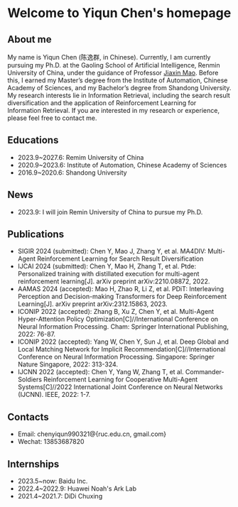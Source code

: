 # Welcome to Yiqun Chen's homepage

## About me

My name is Yiqun Chen (陈逸群, in Chinese). Currently, I am currently pursuing my Ph.D. at the Gaoling School of Artificial Intelligence, Renmin University of China, under the guidance of Professor [Jiaxin Mao](https://sites.google.com/site/maojiaxin/). Before this, I earned my Master’s degree from the Institute of Automation, Chinese Academy of Sciences, and my Bachelor’s degree from Shandong University. 
My research interests lie in Information Retrieval, including the search result diversification and the application of Reinforcement Learning for Information Retrieval. 
If you are interested in my research or experience, please feel free to contact me.

## Educations

* 2023.9~2027.6: Remim University of China
* 2020.9~2023.6: Institute of Automation, Chinese Academy of Sciences
* 2016.9~2020.6: Shandong University

## News

* 2023.9: I will join Remin University of China to pursue my Ph.D.

## Publications

* SIGIR 2024 (submitted): Chen Y, Mao J, Zhang Y, et al. MA4DIV: Multi-Agent Reinforcement Learning for Search Result
Diversification
* IJCAI 2024 (submitted): Chen Y, Mao H, Zhang T, et al. Ptde: Personalized training with distillated execution for multi-agent reinforcement learning[J]. arXiv preprint arXiv:2210.08872, 2022.
* AAMAS 2024 (accepted): Mao H, Zhao R, Li Z, et al. PDiT: Interleaving Perception and Decision-making Transformers for Deep Reinforcement Learning[J]. arXiv preprint arXiv:2312.15863, 2023.
* ICONIP 2022 (accepted): Zhang B, Xu Z, Chen Y, et al. Multi-Agent Hyper-Attention Policy Optimization[C]//International Conference on Neural Information Processing. Cham: Springer International Publishing, 2022: 76-87.
* ICONIP 2022 (accepted): Yang W, Chen Y, Sun J, et al. Deep Global and Local Matching Network for Implicit Recommendation[C]//International Conference on Neural Information Processing. Singapore: Springer Nature Singapore, 2022: 313-324.
* IJCNN 2022 (accepted): Chen Y, Yang W, Zhang T, et al. Commander-Soldiers Reinforcement Learning for Cooperative Multi-Agent Systems[C]//2022 International Joint Conference on Neural Networks (IJCNN). IEEE, 2022: 1-7.

## Contacts
* Email: chenyiqun990321@{ruc.edu.cn, gmail.com}
* Wechat: 13853687820

## Internships

* 2023.5~now: Baidu Inc.
* 2022.4~2022.9: Huawei Noah's Ark Lab
* 2021.4~2021.7: DiDi Chuxing



